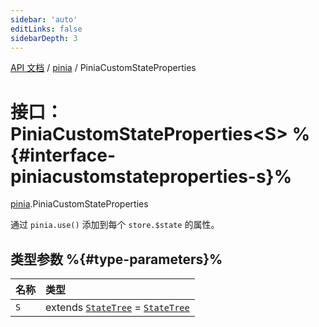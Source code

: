 ```yaml
---
sidebar: 'auto'
editLinks: false
sidebarDepth: 3
---
```


[API 文档](../index.md) / [pinia](../modules/pinia.md) / PiniaCustomStateProperties

# 接口：PiniaCustomStateProperties<S\> %{#interface-piniacustomstateproperties-s}%

[pinia](../modules/pinia.md).PiniaCustomStateProperties

通过 `pinia.use()` 添加到每个 `store.$state` 的属性。

## 类型参数 %{#type-parameters}%

| 名称 | 类型                                                                                                |
| :--- | :-------------------------------------------------------------------------------------------------- |
| `S`  | extends [`StateTree`](../modules/pinia.md#statetree) = [`StateTree`](../modules/pinia.md#statetree) |
